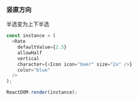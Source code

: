 ### 竖直方向

半选变为上下半选

<!--start-code-->

```js
const instance = (
  <Rate
    defaultValue={2.5}
    allowHalf
    vertical
    character={<Icon icon="beer" size="2x" />}
    color="blue"
  />
);

ReactDOM.render(instance);
```

<!--end-code-->
